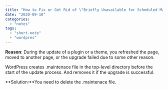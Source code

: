 ```yaml
---
title: "How to Fix or Get Rid of \"Briefly Unavailable for Scheduled Maintenance\" message in WordPress"
date: "2020-09-10"
categories: 
  - "notes"
tags: 
  - "short-note"
  - "wordpres"
---
```


**Reason**: During the update of a plugin or a theme, you refreshed the page, moved to another page, or the upgrade failed due to some other reason.

WordPress creates .maintenace file in the top-level directory before the start of the update process. And removes it if the upgrade is successful.

**Solution:**You need to delete the .maintenace file.
